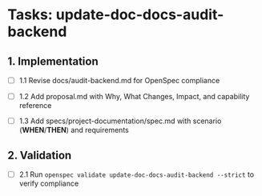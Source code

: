 # Tasks: update-doc-docs-audit-backend

## 1. Implementation

- [ ] 1.1 Revise docs/audit-backend.md for OpenSpec compliance

- [ ] 1.2 Add proposal.md with Why, What Changes, Impact, and capability reference

- [ ] 1.3 Add specs/project-documentation/spec.md with scenario (**WHEN**/**THEN**) and requirements

## 2. Validation

- [ ] 2.1 Run `openspec validate update-doc-docs-audit-backend --strict` to verify compliance
